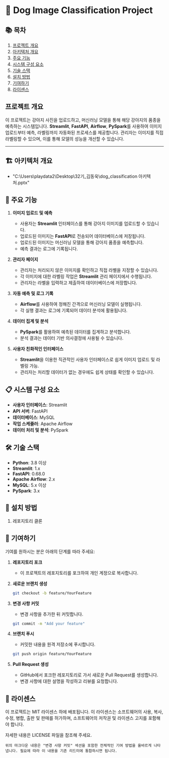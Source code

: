 # 🐶 Dog Image Classification Project

## 📚 목차
1. [프로젝트 개요](#프로젝트-개요)
2. [아키텍처 개요](#🏗️-아키텍처-개요)
3. [주요 기능](#🎯-주요-기능)
4. [시스템 구성 요소](#📋-시스템-구성-요소)
5. [기술 스택](#🛠️-기술-스택)
6. [설치 방법](#🚀-설치-방법)
7. [기여하기](#🤝-기여하기)
8. [라이센스](#📄-라이센스)

## 프로젝트 개요
이 프로젝트는 강아지 사진을 업로드하고, 머신러닝 모델을 통해 해당 강아지의 품종을 예측하는 시스템입니다. **Streamlit**, **FastAPI**, **Airflow**, **PySpark**를 사용하여 이미지 업로드부터 예측, 라벨링까지 자동화된 프로세스를 제공합니다. 관리자는 이미지를 직접 라벨링할 수 있으며, 이를 통해 모델의 성능을 개선할 수 있습니다.

---

## 🏗️ 아키텍처 개요
- "C:\Users\playdata2\Desktop\32기_김동욱\dog_classification 아키텍처.pptx"

## 🎯 주요 기능

1. **이미지 업로드 및 예측**
   - 사용자는 **Streamlit** 인터페이스를 통해 강아지 이미지를 업로드할 수 있습니다.
   - 업로드된 이미지는 **FastAPI**로 전송되어 데이터베이스에 저장됩니다.
   - 업로드된 이미지는 머신러닝 모델을 통해 강아지 품종을 예측합니다.
   - 예측 결과는 로그에 기록됩니다.

2. **관리자 페이지**
   - 관리자는 처리되지 않은 이미지를 확인하고 직접 라벨을 지정할 수 있습니다.
   - 각 이미지에 대한 라벨링 작업은 **Streamlit** 관리 페이지에서 수행됩니다.
   - 관리자는 라벨을 입력하고 제출하여 데이터베이스에 저장합니다.

3. **자동 예측 및 로그 기록**
   - **Airflow**를 사용하여 정해진 간격으로 머신러닝 모델이 실행됩니다.
   - 각 실행 결과는 로그에 기록되어 데이터 분석에 활용됩니다.

4. **데이터 집계 및 분석**
   - **PySpark**를 활용하여 예측된 데이터를 집계하고 분석합니다.
   - 분석 결과는 데이터 기반 의사결정에 사용될 수 있습니다.

5. **사용자 친화적인 인터페이스**
   - **Streamlit**을 이용한 직관적인 사용자 인터페이스로 쉽게 이미지 업로드 및 라벨링 가능.
   - 관리자는 처리할 데이터가 없는 경우에도 쉽게 상태를 확인할 수 있습니다.

## 📋 시스템 구성 요소

- **사용자 인터페이스**: Streamlit
- **API 서버**: FastAPI
- **데이터베이스**: MySQL
- **작업 스케줄러**: Apache Airflow
- **데이터 처리 및 분석**: PySpark

## 🛠️ 기술 스택

- **Python**: 3.8 이상
- **Streamlit**: 1.x
- **FastAPI**: 0.68.0
- **Apache Airflow**: 2.x
- **MySQL**: 5.x 이상
- **PySpark**: 3.x

## 🚀 설치 방법

1. 레포지토리 클론

## 🤝 기여하기

기여를 원하시는 분은 아래의 단계를 따라 주세요:

1. **레포지토리 포크**
   - 이 프로젝트의 레포지토리를 포크하여 개인 계정으로 복사합니다.

2. **새로운 브랜치 생성**
   ```bash
   git checkout -b feature/YourFeature

3. **변경 사항 커밋**
   - 변경 사항을 추가한 뒤 커밋합니다.
   ```bash
   git commit -m "Add your feature"
   
4. **브랜치 푸시**
   - 커밋한 내용을 원격 저장소에 푸시합니다.
   ```bash
   git push origin feature/YourFeature

5. **Pull Request 생성**
   - GitHub에서 포크한 레포지토리로 가서 새로운 Pull Request를 생성합니다.
   - 변경 사항에 대한 설명을 작성하고 리뷰를 요청합니다.


## 📄 라이센스

이 프로젝트는 MIT 라이센스 하에 배포됩니다. 이 라이센스는 소프트웨어의 사용, 복사, 수정, 병합, 출판 및 판매를 허가하며, 소프트웨어의 저작권 및 라이센스 고지를 포함해야 합니다.

자세한 내용은 LICENSE 파일을 참조해 주세요.


```
위의 마크다운 내용은 "변경 사항 커밋" 섹션을 포함한 전체적인 기여 방법을 올바르게 나타냅니다. 필요에 따라 이 내용을 기존 리드미에 통합하시면 됩니다.
```
